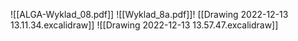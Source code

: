 ![[ALGA-Wyklad_08.pdf]]
![[Wyklad_8a.pdf]]!
[[Drawing 2022-12-13 13.11.34.excalidraw]]
![[Drawing 2022-12-13 13.57.47.excalidraw]]
